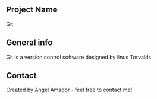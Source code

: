 ## Project Name
Git
## General info
Git is a version control software designed by linus Torvalds 
## Contact
Created by [Angel Amador](mailto:2542@holbertonschool.com) - feel free to contact me! 
